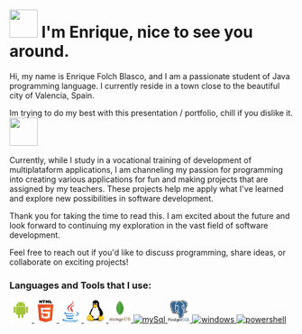 <h1><img src="https://github.com/user-attachments/assets/23a4dd66-83e8-4c3b-b17c-fed918c53d53" width="50" height="50" /> I'm Enrique, nice to see you around.</h1>

<p>
Hi, my name is Enrique Folch Blasco, and I am a passionate student of Java programming language. I currently reside in a town close to the beautiful city of Valencia, Spain. 

<p>Im trying to do my best with this presentation / portfolio, chill if you dislike it. <img src="https://github.com/user-attachments/assets/53c9e870-dde4-4a72-a911-234c7b04be6f" width="50" height="50" /> </p>

Currently, while I study in a vocational training of development of multiplataform applications, I am channeling my passion for programming into creating various applications for fun and making projects that are assigned by my teachers. These projects help me apply what I've learned and explore new possibilities in software development.

Thank you for taking the time to read this. I am excited about the future and look forward to continuing my exploration in the vast field of software development.

Feel free to reach out if you'd like to discuss programming, share ideas, or collaborate on exciting projects!
</p>

<h3 align="left">Languages and Tools that I use: </h3>
<p align="left"> 
  
  <a href="https://developer.android.com" target="_blank"> <img src="https://raw.githubusercontent.com/devicons/devicon/master/icons/android/android-original-wordmark.svg" alt="android" width="40" height="40"/> 
  <a href="https://www.w3.org/html/" target="_blank"> <img src="https://raw.githubusercontent.com/devicons/devicon/master/icons/html5/html5-original-wordmark.svg" alt="html5" width="40" height="40"/>
  <a href="https://www.java.com" target="_blank"> <img src="https://raw.githubusercontent.com/devicons/devicon/master/icons/java/java-original.svg" alt="java" width="40" height="40"/>
  <a href="https://www.linux.org/" target="_blank"> <img src="https://raw.githubusercontent.com/devicons/devicon/master/icons/linux/linux-original.svg" alt="linux" width="40" height="40"/> 
  <a href="https://www.mongodb.com/" target="_blank"> <img src="https://raw.githubusercontent.com/devicons/devicon/master/icons/mongodb/mongodb-original-wordmark.svg" alt="mongodb" width="40" height="40"/> 
  <a href="" target="_blank"> <img src="https://cdn.jsdelivr.net/gh/devicons/devicon@latest/icons/mysql/mysql-original-wordmark.svg" alt="mySql" width="40" height="40"/>
  <a href="https://www.postgresql.org" target="_blank"> <img src="https://raw.githubusercontent.com/devicons/devicon/master/icons/postgresql/postgresql-original-wordmark.svg" alt="postgresql" width="40" height="40"/> 
  <a href="" target="_blank"> <img src="https://cdn.jsdelivr.net/gh/devicons/devicon@latest/icons/windows11/windows11-original.svg" alt="windows" width="40" height="40"/>
  <a href="" target="_blank"> <img src="https://cdn.jsdelivr.net/gh/devicons/devicon@latest/icons/powershell/powershell-original.svg" alt="powershell" width="40" height="40"/>


